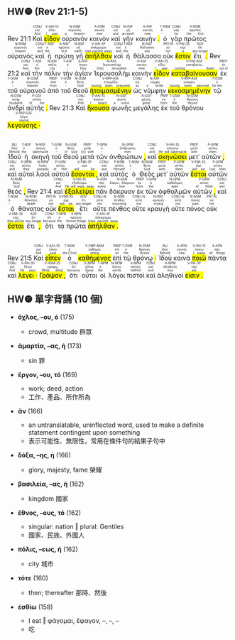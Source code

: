 ## HW❿ (Rev 21:1-5)

Rev 21:1 <RUBY><ruby><ruby>Καὶ<rt>And</rt></ruby><rt>καί</rt></ruby><rt>CONJ</rt></RUBY> <RUBY><ruby><ruby><mark class='verb'>εἶδον</mark><rt>I saw</rt></ruby><rt>εἴδω</rt></ruby><rt>V-AAI-1S</rt></RUBY> <RUBY><ruby><ruby>οὐρανὸν<rt>a heaven</rt></ruby><rt>οὐρανός</rt></ruby><rt>N-ASM</rt></RUBY> <RUBY><ruby><ruby>καινὸν<rt>new</rt></ruby><rt>καινός</rt></ruby><rt>A-ASM</rt></RUBY> <RUBY><ruby><ruby>καὶ<rt>and</rt></ruby><rt>καί</rt></ruby><rt>CONJ</rt></RUBY> <RUBY><ruby><ruby>γῆν<rt>an earth</rt></ruby><rt>γῆ</rt></ruby><rt>N-ASF</rt></RUBY> <RUBY><ruby><ruby>καινήν <mark class='punctuation'>.</mark><rt>new</rt></ruby><rt>καινός</rt></ruby><rt>A-ASF</rt></RUBY> <RUBY><ruby><ruby>ὁ<rt>-</rt></ruby><rt>ὁ</rt></ruby><rt>T-NSM</rt></RUBY> <RUBY><ruby><ruby>γὰρ<rt>for</rt></ruby><rt>γάρ</rt></ruby><rt>CONJ</rt></RUBY> <RUBY><ruby><ruby>πρῶτος<rt>the first</rt></ruby><rt>πρῶτος</rt></ruby><rt>A-NSM</rt></RUBY> <RUBY><ruby><ruby>οὐρανὸς<rt>heaven</rt></ruby><rt>οὐρανός</rt></ruby><rt>N-NSM</rt></RUBY> <RUBY><ruby><ruby>καὶ<rt>and</rt></ruby><rt>καί</rt></ruby><rt>CONJ</rt></RUBY> <RUBY><ruby><ruby>ἡ<rt>the</rt></ruby><rt>ὁ</rt></ruby><rt>T-NSF</rt></RUBY> <RUBY><ruby><ruby>πρώτη<rt>first</rt></ruby><rt>πρῶτος</rt></ruby><rt>A-NSF</rt></RUBY> <RUBY><ruby><ruby>γῆ<rt>earth</rt></ruby><rt>γῆ</rt></ruby><rt>N-NSF</rt></RUBY> <RUBY><ruby><ruby><mark class='verb'>ἀπῆλθαν</mark><rt>had passed away</rt></ruby><rt>ἀπέρχομαι</rt></ruby><rt>V-AAI-3P</rt></RUBY> <RUBY><ruby><ruby>καὶ<rt>and</rt></ruby><rt>καί</rt></ruby><rt>CONJ</rt></RUBY> <RUBY><ruby><ruby>ἡ<rt>the</rt></ruby><rt>ὁ</rt></ruby><rt>T-NSF</rt></RUBY> <RUBY><ruby><ruby>θάλασσα<rt>sea</rt></ruby><rt>θάλασσα</rt></ruby><rt>N-NSF</rt></RUBY> <RUBY><ruby><ruby>οὐκ<rt>not</rt></ruby><rt>οὐ</rt></ruby><rt>PRT-N</rt></RUBY> <RUBY><ruby><ruby><mark class='verb'>ἔστιν</mark><rt>is</rt></ruby><rt>εἰμί</rt></ruby><rt>V-PAI-3S</rt></RUBY> <RUBY><ruby><ruby>ἔτι <mark class='punctuation'>.</mark><rt>any longer</rt></ruby><rt>ἔτι</rt></ruby><rt>ADV</rt></RUBY> Rev 21:2 <RUBY><ruby><ruby>καὶ<rt>And</rt></ruby><rt>καί</rt></ruby><rt>CONJ</rt></RUBY> <RUBY><ruby><ruby>τὴν<rt>the</rt></ruby><rt>ὁ</rt></ruby><rt>T-ASF</rt></RUBY> <RUBY><ruby><ruby>πόλιν<rt>city</rt></ruby><rt>πόλις</rt></ruby><rt>N-ASF</rt></RUBY> <RUBY><ruby><ruby>τὴν<rt>-</rt></ruby><rt>ὁ</rt></ruby><rt>T-ASF</rt></RUBY> <RUBY><ruby><ruby>ἁγίαν<rt>holy</rt></ruby><rt>ἅγιος</rt></ruby><rt>A-ASF</rt></RUBY> <RUBY><ruby><ruby>Ἰερουσαλὴμ<rt>[the] Jerusalem</rt></ruby><rt>Ἱερουσαλήμ</rt></ruby><rt>N-ASF</rt></RUBY> <RUBY><ruby><ruby>καινὴν<rt>new</rt></ruby><rt>καινός</rt></ruby><rt>A-ASF</rt></RUBY> <RUBY><ruby><ruby><mark class='verb'>εἶδον</mark><rt>I saw</rt></ruby><rt>εἴδω</rt></ruby><rt>V-AAI-1S</rt></RUBY> <RUBY><ruby><ruby><mark class='ptc'>καταβαίνουσαν</mark><rt>coming down</rt></ruby><rt>καταβαίνω</rt></ruby><rt>V-PAP-ASF</rt></RUBY> <RUBY><ruby><ruby>ἐκ<rt>out of</rt></ruby><rt>ἐκ</rt></ruby><rt>PREP</rt></RUBY> <RUBY><ruby><ruby>τοῦ<rt>-</rt></ruby><rt>ὁ</rt></ruby><rt>T-GSM</rt></RUBY> <RUBY><ruby><ruby>οὐρανοῦ<rt>heaven</rt></ruby><rt>οὐρανός</rt></ruby><rt>N-GSM</rt></RUBY> <RUBY><ruby><ruby>ἀπὸ<rt>from</rt></ruby><rt>ἀπό</rt></ruby><rt>PREP</rt></RUBY> <RUBY><ruby><ruby>τοῦ<rt>-</rt></ruby><rt>ὁ</rt></ruby><rt>T-GSM</rt></RUBY> <RUBY><ruby><ruby>Θεοῦ<rt>God</rt></ruby><rt>θεός</rt></ruby><rt>N-GSM</rt></RUBY> <RUBY><ruby><ruby><mark class='ptc'>ἡτοιμασμένην</mark><rt>having been prepared</rt></ruby><rt>ἑτοιμάζω</rt></ruby><rt>V-RPP-ASF</rt></RUBY> <RUBY><ruby><ruby>ὡς<rt>as</rt></ruby><rt>ὡς</rt></ruby><rt>CONJ</rt></RUBY> <RUBY><ruby><ruby>νύμφην<rt>a bride</rt></ruby><rt>νύμφη</rt></ruby><rt>N-ASF</rt></RUBY> <RUBY><ruby><ruby><mark class='ptc'>κεκοσμημένην</mark><rt>having been adorned</rt></ruby><rt>κοσμέω</rt></ruby><rt>V-RPP-ASF</rt></RUBY> <RUBY><ruby><ruby>τῷ<rt>for the</rt></ruby><rt>ὁ</rt></ruby><rt>T-DSM</rt></RUBY> <RUBY><ruby><ruby>ἀνδρὶ<rt>husband</rt></ruby><rt>ἀνήρ</rt></ruby><rt>N-DSM</rt></RUBY> <RUBY><ruby><ruby>αὐτῆς <mark class='punctuation'>.</mark><rt>of her</rt></ruby><rt>αὐτός</rt></ruby><rt>P-GSF</rt></RUBY> Rev 21:3 <RUBY><ruby><ruby>Καὶ<rt>And</rt></ruby><rt>καί</rt></ruby><rt>CONJ</rt></RUBY> <RUBY><ruby><ruby><mark class='verb'>ἤκουσα</mark><rt>I heard</rt></ruby><rt>ἀκούω</rt></ruby><rt>V-AAI-1S</rt></RUBY> <RUBY><ruby><ruby>φωνῆς<rt>a voice</rt></ruby><rt>φωνή</rt></ruby><rt>N-GSF</rt></RUBY> <RUBY><ruby><ruby>μεγάλης<rt>great</rt></ruby><rt>μέγας</rt></ruby><rt>A-GSF</rt></RUBY> <RUBY><ruby><ruby>ἐκ<rt>from</rt></ruby><rt>ἐκ</rt></ruby><rt>PREP</rt></RUBY> <RUBY><ruby><ruby>τοῦ<rt>the</rt></ruby><rt>ὁ</rt></ruby><rt>T-GSM</rt></RUBY> <RUBY><ruby><ruby>θρόνου<rt>throne</rt></ruby><rt>θρόνος</rt></ruby><rt>N-GSM</rt></RUBY> <RUBY><ruby><ruby><mark class='ptc'>λεγούσης <mark class='punctuation'>·</mark></mark><rt>saying</rt></ruby><rt>λέγω</rt></ruby><rt>V-PAP-GSF</rt></RUBY></br></br></br> <RUBY><ruby><ruby>Ἰδοὺ<rt>Behold</rt></ruby><rt>ἰδού</rt></ruby><rt>INJ</rt></RUBY> <RUBY><ruby><ruby>ἡ<rt>the</rt></ruby><rt>ὁ</rt></ruby><rt>T-NSF</rt></RUBY> <RUBY><ruby><ruby>σκηνὴ<rt>tabernacle</rt></ruby><rt>σκηνή</rt></ruby><rt>N-NSF</rt></RUBY> <RUBY><ruby><ruby>τοῦ<rt>-</rt></ruby><rt>ὁ</rt></ruby><rt>T-GSM</rt></RUBY> <RUBY><ruby><ruby>Θεοῦ<rt>of God</rt></ruby><rt>θεός</rt></ruby><rt>N-GSM</rt></RUBY> <RUBY><ruby><ruby>μετὰ<rt>[is] with</rt></ruby><rt>μετά</rt></ruby><rt>PREP</rt></RUBY> <RUBY><ruby><ruby>τῶν<rt>-</rt></ruby><rt>ὁ</rt></ruby><rt>T-GPM</rt></RUBY> <RUBY><ruby><ruby>ἀνθρώπων <mark class='punctuation'>,</mark><rt>men</rt></ruby><rt>ἄνθρωπος</rt></ruby><rt>N-GPM</rt></RUBY> <RUBY><ruby><ruby>καὶ<rt>and</rt></ruby><rt>καί</rt></ruby><rt>CONJ</rt></RUBY> <RUBY><ruby><ruby><mark class='verb'>σκηνώσει</mark><rt>He will tabernacle</rt></ruby><rt>σκηνόω</rt></ruby><rt>V-FAI-3S</rt></RUBY> <RUBY><ruby><ruby>μετ᾽<rt>with</rt></ruby><rt>μετά</rt></ruby><rt>PREP</rt></RUBY> <RUBY><ruby><ruby>αὐτῶν <mark class='punctuation'>,</mark><rt>them</rt></ruby><rt>αὐτός</rt></ruby><rt>P-GPM</rt></RUBY> <RUBY><ruby><ruby>καὶ<rt>and</rt></ruby><rt>καί</rt></ruby><rt>CONJ</rt></RUBY> <RUBY><ruby><ruby>αὐτοὶ<rt>they</rt></ruby><rt>αὐτός</rt></ruby><rt>P-NPM</rt></RUBY> <RUBY><ruby><ruby>λαοὶ<rt>peoples</rt></ruby><rt>λαός</rt></ruby><rt>N-NPM</rt></RUBY> <RUBY><ruby><ruby>αὐτοῦ<rt>of Him</rt></ruby><rt>αὐτός</rt></ruby><rt>P-GSM</rt></RUBY> <RUBY><ruby><ruby><mark class='verb'>ἔσονται <mark class='punctuation'>,</mark></mark><rt>will be</rt></ruby><rt>εἰμί</rt></ruby><rt>V-FMI-3P</rt></RUBY> <RUBY><ruby><ruby>καὶ<rt>and</rt></ruby><rt>καί</rt></ruby><rt>CONJ</rt></RUBY> <RUBY><ruby><ruby>αὐτὸς<rt>Himself</rt></ruby><rt>αὐτός</rt></ruby><rt>P-NSM</rt></RUBY> <RUBY><ruby><ruby>ὁ<rt>-</rt></ruby><rt>ὁ</rt></ruby><rt>T-NSM</rt></RUBY> <RUBY><ruby><ruby>Θεὸς<rt>God</rt></ruby><rt>θεός</rt></ruby><rt>N-NSM</rt></RUBY> <RUBY><ruby><ruby>μετ᾽<rt>with</rt></ruby><rt>μετά</rt></ruby><rt>PREP</rt></RUBY> <RUBY><ruby><ruby>αὐτῶν<rt>them</rt></ruby><rt>αὐτός</rt></ruby><rt>P-GPM</rt></RUBY> <RUBY><ruby><ruby><mark class='verb'>ἔσται</mark><rt>will be</rt></ruby><rt>εἰμί</rt></ruby><rt>V-FMI-3S</rt></RUBY> <RUBY><ruby><ruby>αὐτῶν<rt>[as] their</rt></ruby><rt>αὐτός</rt></ruby><rt>P-GPM</rt></RUBY> <RUBY><ruby><ruby>θεός <mark class='punctuation'>,</mark><rt>God</rt></ruby><rt>θεός</rt></ruby><rt>N-NSM</rt></RUBY> Rev 21:4 <RUBY><ruby><ruby>καὶ<rt>And</rt></ruby><rt>καί</rt></ruby><rt>CONJ</rt></RUBY> <RUBY><ruby><ruby><mark class='verb'>ἐξαλείψει</mark><rt>He will wipe away</rt></ruby><rt>ἐξαλείφω</rt></ruby><rt>V-FAI-3S</rt></RUBY> <RUBY><ruby><ruby>πᾶν<rt>every</rt></ruby><rt>πᾶς</rt></ruby><rt>A-ASN</rt></RUBY> <RUBY><ruby><ruby>δάκρυον<rt>tear</rt></ruby><rt>δάκρυ, δάκρυον</rt></ruby><rt>N-ASN</rt></RUBY> <RUBY><ruby><ruby>ἐκ<rt>from</rt></ruby><rt>ἐκ</rt></ruby><rt>PREP</rt></RUBY> <RUBY><ruby><ruby>τῶν<rt>the</rt></ruby><rt>ὁ</rt></ruby><rt>T-GPM</rt></RUBY> <RUBY><ruby><ruby>ὀφθαλμῶν<rt>eyes</rt></ruby><rt>ὀφθαλμός</rt></ruby><rt>N-GPM</rt></RUBY> <RUBY><ruby><ruby>αὐτῶν <mark class='punctuation'>,</mark><rt>of them</rt></ruby><rt>αὐτός</rt></ruby><rt>P-GPM</rt></RUBY> <RUBY><ruby><ruby>καὶ<rt>and</rt></ruby><rt>καί</rt></ruby><rt>CONJ</rt></RUBY> <RUBY><ruby><ruby>ὁ<rt>-</rt></ruby><rt>ὁ</rt></ruby><rt>T-NSM</rt></RUBY> <RUBY><ruby><ruby>θάνατος<rt>death</rt></ruby><rt>θάνατος</rt></ruby><rt>N-NSM</rt></RUBY> <RUBY><ruby><ruby>οὐκ<rt>not</rt></ruby><rt>οὐ</rt></ruby><rt>PRT-N</rt></RUBY> <RUBY><ruby><ruby><mark class='verb'>ἔσται</mark><rt>will be</rt></ruby><rt>εἰμί</rt></ruby><rt>V-FMI-3S</rt></RUBY> <RUBY><ruby><ruby>ἔτι<rt>any longer</rt></ruby><rt>ἔτι</rt></ruby><rt>ADV</rt></RUBY> <RUBY><ruby><ruby>οὔτε<rt>nor</rt></ruby><rt>οὔτε</rt></ruby><rt>CONJ-N</rt></RUBY> <RUBY><ruby><ruby>πένθος<rt>mourning</rt></ruby><rt>πένθος</rt></ruby><rt>N-NSN</rt></RUBY> <RUBY><ruby><ruby>οὔτε<rt>nor</rt></ruby><rt>οὔτε</rt></ruby><rt>CONJ-N</rt></RUBY> <RUBY><ruby><ruby>κραυγὴ<rt>crying</rt></ruby><rt>κραυγή</rt></ruby><rt>N-NSF</rt></RUBY> <RUBY><ruby><ruby>οὔτε<rt>nor</rt></ruby><rt>οὔτε</rt></ruby><rt>CONJ-N</rt></RUBY> <RUBY><ruby><ruby>πόνος<rt>pain</rt></ruby><rt>πόνος</rt></ruby><rt>N-NSM</rt></RUBY> <RUBY><ruby><ruby>οὐκ<rt>not</rt></ruby><rt>οὐ</rt></ruby><rt>PRT-N</rt></RUBY> <RUBY><ruby><ruby><mark class='verb'>ἔσται</mark><rt>they will be</rt></ruby><rt>εἰμί</rt></ruby><rt>V-FMI-3S</rt></RUBY> <RUBY><ruby><ruby>ἔτι <mark class='punctuation'>,</mark><rt>any longer</rt></ruby><rt>ἔτι</rt></ruby><rt>ADV</rt></RUBY> <RUBY><ruby><ruby>ὅτι<rt>because</rt></ruby><rt>ὅτι</rt></ruby><rt>CONJ</rt></RUBY> <RUBY><ruby><ruby>τὰ<rt>the</rt></ruby><rt>ὁ</rt></ruby><rt>T-NPN</rt></RUBY> <RUBY><ruby><ruby>πρῶτα<rt>former things</rt></ruby><rt>πρῶτος</rt></ruby><rt>A-NPN</rt></RUBY> <RUBY><ruby><ruby><mark class='verb'>ἀπῆλθαν <mark class='punctuation'>.</mark></mark><rt>have passed away</rt></ruby><rt>ἀπέρχομαι</rt></ruby><rt>V-AAI-3P</rt></RUBY></br></br></br> Rev 21:5 <RUBY><ruby><ruby>Καὶ<rt>And</rt></ruby><rt>καί</rt></ruby><rt>CONJ</rt></RUBY> <RUBY><ruby><ruby><mark class='verb'>εἶπεν</mark><rt>said</rt></ruby><rt>εἶπον</rt></ruby><rt>V-AAI-3S</rt></RUBY> <RUBY><ruby><ruby>ὁ<rt>the [One]</rt></ruby><rt>ὁ</rt></ruby><rt>T-NSM</rt></RUBY> <RUBY><ruby><ruby><mark class='ptc'>καθήμενος</mark><rt>sitting</rt></ruby><rt>κάθημαι</rt></ruby><rt>V-PMP-NSM</rt></RUBY> <RUBY><ruby><ruby>ἐπὶ<rt>on</rt></ruby><rt>ἐπί</rt></ruby><rt>PREP</rt></RUBY> <RUBY><ruby><ruby>τῷ<rt>the</rt></ruby><rt>ὁ</rt></ruby><rt>T-DSM</rt></RUBY> <RUBY><ruby><ruby>θρόνῳ <mark class='punctuation'>·</mark><rt>throne</rt></ruby><rt>θρόνος</rt></ruby><rt>N-DSM</rt></RUBY> <RUBY><ruby><ruby>Ἰδοὺ<rt>Behold</rt></ruby><rt>ἰδού</rt></ruby><rt>INJ</rt></RUBY> <RUBY><ruby><ruby>καινὰ<rt>new</rt></ruby><rt>καινός</rt></ruby><rt>A-APN</rt></RUBY> <RUBY><ruby><ruby><mark class='verb'>ποιῶ</mark><rt>I make</rt></ruby><rt>ποιέω</rt></ruby><rt>V-PAI-1S</rt></RUBY> <RUBY><ruby><ruby>πάντα<rt>all things</rt></ruby><rt>πᾶς</rt></ruby><rt>A-APN</rt></RUBY> <RUBY><ruby><ruby>καὶ<rt>And</rt></ruby><rt>καί</rt></ruby><rt>CONJ</rt></RUBY> <RUBY><ruby><ruby><mark class='verb'>λέγει <mark class='punctuation'>·</mark></mark><rt>He says</rt></ruby><rt>λέγω</rt></ruby><rt>V-PAI-3S</rt></RUBY> <RUBY><ruby><ruby><mark class='verb'>Γράψον <mark class='punctuation'>,</mark></mark><rt>Write [this]</rt></ruby><rt>γράφω</rt></ruby><rt>V-AAM-2S</rt></RUBY> <RUBY><ruby><ruby>ὅτι<rt>because</rt></ruby><rt>ὅτι</rt></ruby><rt>CONJ</rt></RUBY> <RUBY><ruby><ruby>οὗτοι<rt>these</rt></ruby><rt>οὗτος</rt></ruby><rt>D-NPM</rt></RUBY> <RUBY><ruby><ruby>οἱ<rt>the</rt></ruby><rt>ὁ</rt></ruby><rt>T-NPM</rt></RUBY> <RUBY><ruby><ruby>λόγοι<rt>words</rt></ruby><rt>λόγος</rt></ruby><rt>N-NPM</rt></RUBY> <RUBY><ruby><ruby>πιστοὶ<rt>faithful</rt></ruby><rt>πιστός</rt></ruby><rt>A-NPM</rt></RUBY> <RUBY><ruby><ruby>καὶ<rt>and</rt></ruby><rt>καί</rt></ruby><rt>CONJ</rt></RUBY> <RUBY><ruby><ruby>ἀληθινοί<rt>true</rt></ruby><rt>ἀληθινός</rt></ruby><rt>A-NPM</rt></RUBY> <RUBY><ruby><ruby><mark class='verb'>εἰσιν <mark class='punctuation'>.</mark></mark><rt>are</rt></ruby><rt>εἰμί</rt></ruby><rt>V-PAI-3P</rt></RUBY> 

<div style='page-break-after: always;'></div>



## HW❿ 單字背誦 (10 個)

- **ὄχλος, –ου, ὁ** (175)
	- crowd, multitude 群眾

- **ἁμαρτία, –ας, ἡ** (173)
	- sin 罪

- **ἔργον, –ου, τό** (169)
	- work; deed, action
	- 工作、產品、所作所為

- **ἄν** (166)
	- an untranslatable, uninflected word, used to make a definite statement contingent upon something
	- 表示可能性、無限性，常用在條件句的結果子句中

- **δόξα, –ης, ἡ** (166)
	- glory, majesty, fame 榮耀

- **βασιλεία, –ας, ἡ** (162)
	- kingdom 國家 

- **ἔθνος, –ους, τό** (162)
	- singular: nation ‖ plural: Gentiles
	- 國家、民族、外國人

- **πόλις, –εως, ἡ** (162)
	- city 城市

- **τότε** (160)
	- then; thereafter 那時、然後

- **ἐσθίω** (158)
	- I eat ‖ φάγομαι, ἔφαγον, –, –, –
	- 吃